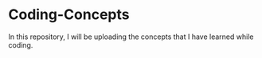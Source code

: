 # Coding-Concepts
In this repository, I will be uploading the concepts that I have learned while coding.
